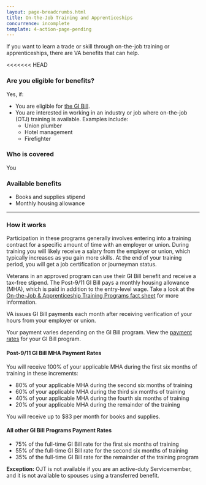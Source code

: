 ```yaml
---
layout: page-breadcrumbs.html
title: On-the-Job Training and Apprenticeships
concurrence: incomplete
template: 4-action-page-pending
---
```


<div class="va-introtext">

If you want to learn a trade or skill through on-the-job training or apprenticeships, there are VA benefits that can help.

<<<<<<< HEAD
</div>

<div class="feature" markdown="1">

### Are you eligible for benefits?
Yes, if:

  -	You are eligible for [the GI Bill](/education/gi-bill/).
  -	You are interested in working in an industry or job where on-the-job (OTJ) training is available. Examples include:
      -	Union plumber
      -	Hotel management
      -	Firefighter

### Who is covered
You
</div>

### Available benefits

-	Books and supplies stipend
-	Monthly housing allowance

-----

### How it works

Participation in these programs generally involves entering into a training contract for a specific amount of time with an employer or union. During training you will likely receive a salary from the employer or union, which typically increases as you gain more skills. At the end of your training period, you will get a job certification or journeyman status.

Veterans in an approved program can use their GI Bill benefit and receive a tax-free stipend. The Post-9/11 GI Bill pays a monthly housing allowance (MHA), which is paid in addition to the entry-level wage. Take a look at the [On-the-Job &amp; Apprenticeship Training Programs fact sheet](http://www.benefits.va.gov/gibill/docs/factsheets/OJT_Factsheet.pdf) for more information.

VA issues GI Bill payments each month after receiving verification of your hours from your employer or union.

Your payment varies depending on the GI Bill program. View the [payment rates](http://www.benefits.va.gov/gibill/resources/benefits_resources/rate_tables.asp) for your GI Bill program.

#### Post-9/11 GI Bill MHA Payment Rates
You will receive 100% of your applicable MHA during the first six months of training in these increments:

- 80% of your applicable MHA during the second six months of training
- 60% of your applicable MHA during the third six months of training
- 40% of your applicable MHA during the fourth six months of training
- 20% of your applicable MHA during the remainder of the training

You will receive up to $83 per month for books and supplies.

#### All other GI Bill Programs Payment Rates

- 75% of the full-time GI Bill rate for the first six months of training
- 55% of the full-time GI Bill rate for the second six months of training
- 35% of the full-time GI Bill rate for the remainder of the training program

**Exception:** OJT is not available if you are an active-duty Servicemember, and it is not available to spouses using a transferred benefit.
